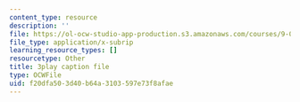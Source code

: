 ```yaml
---
content_type: resource
description: ''
file: https://ol-ocw-studio-app-production.s3.amazonaws.com/courses/9-00sc-introduction-to-psychology-fall-2011/f20dfa503d40b64a3103597e73f8afae_vf1U3Nt3HQk.srt
file_type: application/x-subrip
learning_resource_types: []
resourcetype: Other
title: 3play caption file
type: OCWFile
uid: f20dfa50-3d40-b64a-3103-597e73f8afae
---
```

